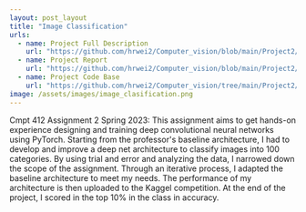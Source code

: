 ```yaml
---
layout: post_layout
title: "Image Classification"
urls:
  - name: Project Full Description
    url: "https://github.com/hrwei2/Computer_vision/blob/main/Project2/project2.pdf"
  - name: Project Report
    url: "https://github.com/hrwei2/Computer_vision/blob/main/Project2/cmpt%20412%20project%202%20report.pdf"
  - name: Project Code Base
    url: "https://github.com/hrwei2/Computer_vision/tree/main/Project2/project2_package"
image: /assets/images/image_clasification.png
---
```


Cmpt 412 Assignment 2 Spring 2023: This assignment aims to get hands-on experience designing and training deep convolutional neural networks using PyTorch. Starting from the professor's baseline architecture, I had to develop and improve a deep net architecture to classify images into 100 categories. By using trial and error and analyzing the data, I narrowed down the scope of the assignment. Through an iterative process, I adapted the baseline architecture to meet my needs. The performance of my architecture is then uploaded to the Kaggel competition. At the end of the project, I scored in the top 10% in the class in accuracy. 